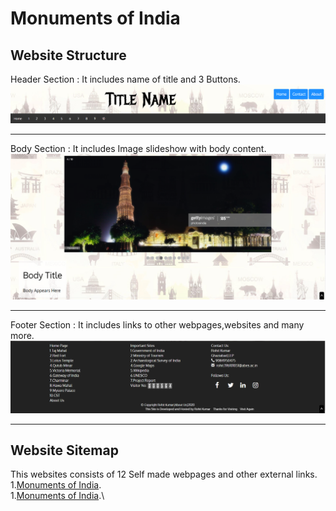 # Monuments of India
## Website Structure
Header Section : It includes name of title and 3 Buttons.
<img src = 'readme-materials/header.png'> 
************************************************************
Body Section : It includes Image slideshow with body content.
<img src = 'readme-materials/body.png'> 
***********************************************************
Footer Section : It includes links to other webpages,websites and many more.
<img src = 'readme-materials/footer.png'> 
************************************************************
## Website Sitemap
This websites consists of 12 Self made webpages and other external links.\
1.[Monuments of India](https://rk2962002.github.io/-/monuments.html).\
1.[Monuments of India](https://rk2962002.github.io/-/monuments.html).\
